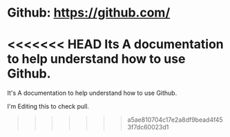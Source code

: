 # Github: https://github.com/

<<<<<<< HEAD
Its A  documentation to help understand how to use Github.
=======
It's A  documentation to help understand how to use Github.

I'm Editing this to check pull.
>>>>>>> a5ae810704c17e2a8df9bead4f453f7dc60023d1
